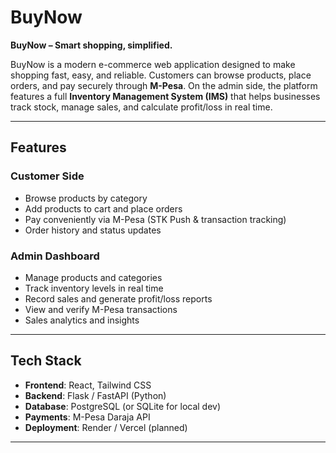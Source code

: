 # BuyNow  

**BuyNow – Smart shopping, simplified.**  

BuyNow is a modern e-commerce web application designed to make shopping fast, easy, and reliable. Customers can browse products, place orders, and pay securely through **M-Pesa**. On the admin side, the platform features a full **Inventory Management System (IMS)** that helps businesses track stock, manage sales, and calculate profit/loss in real time.  

---

## Features  

### Customer Side  
- Browse products by category  
- Add products to cart and place orders  
- Pay conveniently via M-Pesa (STK Push & transaction tracking)  
- Order history and status updates  

### Admin Dashboard  
- Manage products and categories  
- Track inventory levels in real time  
- Record sales and generate profit/loss reports  
- View and verify M-Pesa transactions  
- Sales analytics and insights  

---

## Tech Stack  

- **Frontend**: React, Tailwind CSS  
- **Backend**: Flask / FastAPI (Python)  
- **Database**: PostgreSQL (or SQLite for local dev)  
- **Payments**: M-Pesa Daraja API  
- **Deployment**: Render / Vercel (planned)  

---

